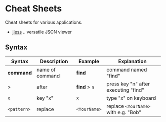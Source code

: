 # Cheat Sheets
Cheat sheets for various applications.

+ [jless](jless.md) .. versatile JSON viewer

## Syntax

|Syntax|Description|Example|Explanation|
|-|-|-|-|
|**command**|name of command|**find**|command named "find"|
|>|after|**find** > `n`|press key "n" after executing "find"|
|`x`|key "x"|`x`|type "x" on keyboard|
|`<pattern>`|replace|`<YourName>`| replace `<YourName>` with e.g. "Bob"|
